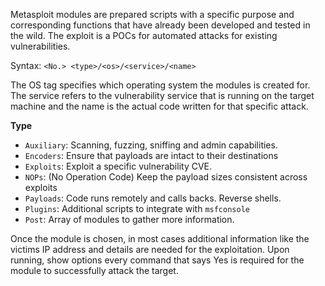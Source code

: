 Metasploit modules are prepared scripts with a specific purpose and corresponding functions that have already been developed and tested in the wild. The exploit is a POCs for automated attacks for existing vulnerabilities. 

Syntax: `<No.> <type>/<os>/<service>/<name>`

The OS tag specifies which operating system the modules is created for. The service refers to the vulnerability service that is running on the target machine and the name is the actual code written for that specific attack. 

**Type**
- `Auxiliary`: Scanning, fuzzing, sniffing and admin capabilities.
- `Encoders`: Ensure that payloads are intact to their destinations
- `Exploits`: Exploit a specific vulnerability CVE.
- `NOPs`: (No Operation Code) Keep the payload sizes consistent across exploits
- `Payloads`: Code runs remotely and calls backs. Reverse shells.
- `Plugins`: Additional scripts to integrate with `msfconsole`
- `Post`: Array of modules to gather more information.

Once the module is chosen, in most cases additional information like the victims IP address and details are needed for the exploitation. Upon running, show options every command that says Yes is required for the module to successfully attack the target. 

